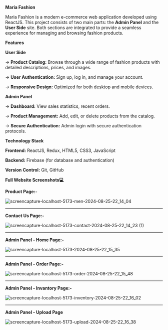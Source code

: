 **Maria Fashion**




Maria Fashion is a modern e-commerce web application developed using ReactJS. This project consists of two main parts: the **Admin Panel** and the **User Side** site. Both sections are integrated to provide a seamless experience for managing and browsing fashion products.



**Features**






**User Side**




-> **Product Catalog:** Browse through a wide range of fashion products with detailed descriptions, prices, and images.




-> **User Authentication:** Sign up, log in, and manage your account.



-> **Responsive Design:** Optimized for both desktop and mobile devices.






**Admin Panel**


-> **Dashboard:** View sales statistics, recent orders.



-> **Product Management:** Add, edit, or delete products from the catalog.



-> **Secure Authentication:** Admin login with secure authentication protocols.






**Technology Stack**




**Frontend:** ReactJS, Redux, HTML5, CSS3, JavaScript


**Backend:** Firebase (for database and authentication)


**Version Control:** Git, GitHub







**Full Website Screenshots💻**



**Product Page:-**


![screencapture-localhost-5173-men-2024-08-25-22_14_04](https://github.com/user-attachments/assets/c7ed4b8a-8a54-4bc2-86e7-5cd32147279d)




--------------------


**Contact Us Page:-**


![screencapture-localhost-5173-contact-2024-08-25-22_14_23 (1)](https://github.com/user-attachments/assets/b034ad17-eb74-42cf-9213-260a8e16ec8e)





--------------------


**Admin Panel - Home Page:-**


![screencapture-localhost-5173-2024-08-25-22_15_35](https://github.com/user-attachments/assets/fd9c3d6a-920c-4690-96de-74a007473d29)





---------------------


**Admin Panel - Order Page:-**


![screencapture-localhost-5173-order-2024-08-25-22_15_48](https://github.com/user-attachments/assets/00d4112b-3126-469f-8959-4c809c66989d)





---------------------


**Admin Panel - Invantory Page:-**


![screencapture-localhost-5173-inventory-2024-08-25-22_16_02](https://github.com/user-attachments/assets/417425ad-7788-4bb0-970b-7c10bb12b7aa)





---------------------


**Admin Panel - Upload Page**


![screencapture-localhost-5173-upload-2024-08-25-22_16_38](https://github.com/user-attachments/assets/22df0e47-4ec7-4144-a880-ba620fe5a9d2)

